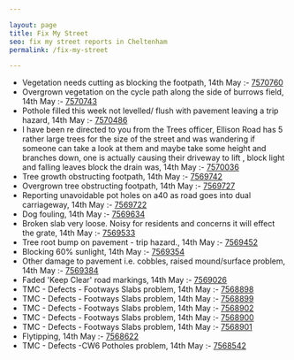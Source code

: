 ```yaml
---

layout: page
title: Fix My Street
seo: fix my street reports in Cheltenham
permalink: /fix-my-street

---
```


<!-- fix_marker starts -->

- Vegetation needs cutting as blocking the footpath, 14th May :- [7570760](https://www.fixmystreet.com/report/7570760)
- Overgrown vegetation on the cycle path along the side of burrows field, 14th May :- [7570743](https://www.fixmystreet.com/report/7570743)
- Pothole filled this week not levelled/ flush with pavement leaving a trip hazard, 14th May :- [7570486](https://www.fixmystreet.com/report/7570486)
- I have been re directed to you from the Trees officer, Ellison Road has 5 rather large trees for the size of the street and was wandering if someone can take a look at them and maybe take some height and branches down, one is actually causing their driveway to lift , block light and falling leaves block the drain was, 14th May :- [7570036](https://www.fixmystreet.com/report/7570036)
- Tree growth obstructing footpath, 14th May :- [7569742](https://www.fixmystreet.com/report/7569742)
- Overgrown tree obstructing footpath, 14th May :- [7569727](https://www.fixmystreet.com/report/7569727)
- Reporting unavoidable pot holes on a40 as road goes into dual carriageway, 14th May :- [7569722](https://www.fixmystreet.com/report/7569722)
- Dog fouling, 14th May :- [7569634](https://www.fixmystreet.com/report/7569634)
- Broken slab very loose. Noisy for residents and concerns it will effect the grate, 14th May :- [7569533](https://www.fixmystreet.com/report/7569533)
- Tree root bump on pavement - trip hazard., 14th May :- [7569452](https://www.fixmystreet.com/report/7569452)
- Blocking 60% sunlight, 14th May :- [7569354](https://www.fixmystreet.com/report/7569354)
- Other damage to pavement i.e. cobbles, raised mound/surface problem, 14th May :- [7569384](https://www.fixmystreet.com/report/7569384)
- Faded 'Keep Clear' road markings, 14th May :- [7569026](https://www.fixmystreet.com/report/7569026)
- TMC - Defects - Footways Slabs problem, 14th May :- [7568898](https://www.fixmystreet.com/report/7568898)
- TMC - Defects - Footways Slabs problem, 14th May :- [7568899](https://www.fixmystreet.com/report/7568899)
- TMC - Defects - Footways Slabs problem, 14th May :- [7568902](https://www.fixmystreet.com/report/7568902)
- TMC - Defects - Footways Slabs problem, 14th May :- [7568900](https://www.fixmystreet.com/report/7568900)
- TMC - Defects - Footways Slabs problem, 14th May :- [7568901](https://www.fixmystreet.com/report/7568901)
- Flytipping, 14th May :- [7568622](https://www.fixmystreet.com/report/7568622)
- TMC - Defects -CW6 Potholes  problem, 14th May :- [7568542](https://www.fixmystreet.com/report/7568542)

<!-- fix_marker ends -->